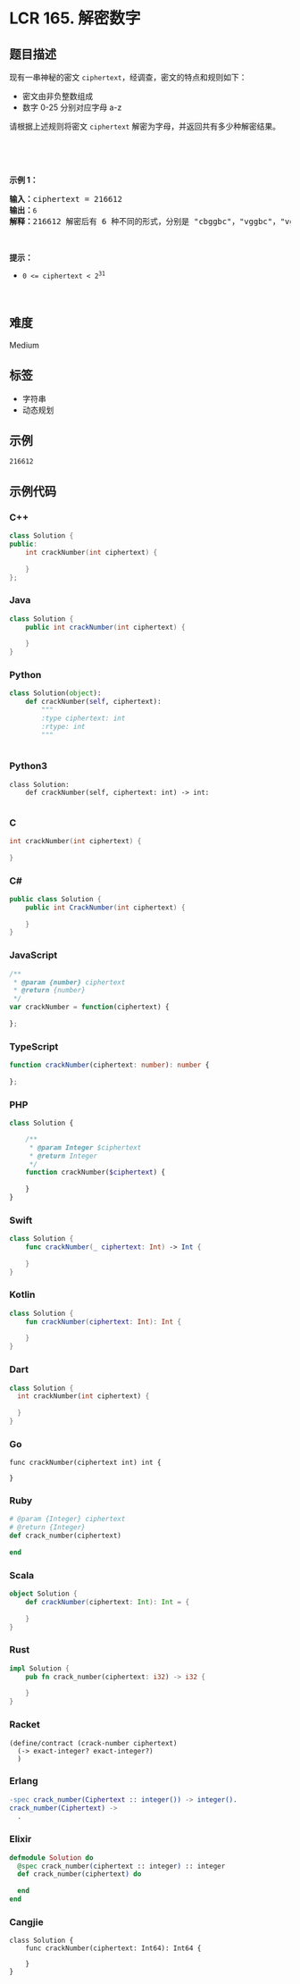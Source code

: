 # LCR 165. 解密数字

## 题目描述

<p>现有一串神秘的密文 <code>ciphertext</code>，经调查，密文的特点和规则如下：</p>

<ul>
	<li>密文由非负整数组成</li>
	<li>数字 0-25 分别对应字母 a-z</li>
</ul>

<p>请根据上述规则将密文 <code>ciphertext</code> 解密为字母，并返回共有多少种解密结果。</p>

<p>&nbsp;</p>

<p>&nbsp;</p>

<p><strong>示例 1：</strong></p>

<pre>
<strong>输入：</strong>ciphertext = 216612
<strong>输出：</strong><code>6
</code><strong>解释：</strong>216612 解密后有 6 种不同的形式，分别是 "cbggbc"，"vggbc"，"vggm"，"cbggm"，"cqgbc" 和 "cqgm" </pre>

<p>&nbsp;</p>

<p><strong>提示：</strong></p>

<ul>
	<li><code>0 &lt;= ciphertext &lt; 2<sup>31</sup></code></li>
</ul>

<p>&nbsp;</p>


## 难度

Medium

## 标签

- 字符串
- 动态规划

## 示例

```
216612
```

## 示例代码

### C++

```cpp
class Solution {
public:
    int crackNumber(int ciphertext) {
        
    }
};
```

### Java

```java
class Solution {
    public int crackNumber(int ciphertext) {
        
    }
}
```

### Python

```python
class Solution(object):
    def crackNumber(self, ciphertext):
        """
        :type ciphertext: int
        :rtype: int
        """
        
```

### Python3

```python3
class Solution:
    def crackNumber(self, ciphertext: int) -> int:
        
```

### C

```c
int crackNumber(int ciphertext) {
    
}
```

### C#

```csharp
public class Solution {
    public int CrackNumber(int ciphertext) {
        
    }
}
```

### JavaScript

```javascript
/**
 * @param {number} ciphertext
 * @return {number}
 */
var crackNumber = function(ciphertext) {
    
};
```

### TypeScript

```typescript
function crackNumber(ciphertext: number): number {
    
};
```

### PHP

```php
class Solution {

    /**
     * @param Integer $ciphertext
     * @return Integer
     */
    function crackNumber($ciphertext) {
        
    }
}
```

### Swift

```swift
class Solution {
    func crackNumber(_ ciphertext: Int) -> Int {
        
    }
}
```

### Kotlin

```kotlin
class Solution {
    fun crackNumber(ciphertext: Int): Int {
        
    }
}
```

### Dart

```dart
class Solution {
  int crackNumber(int ciphertext) {
    
  }
}
```

### Go

```golang
func crackNumber(ciphertext int) int {
    
}
```

### Ruby

```ruby
# @param {Integer} ciphertext
# @return {Integer}
def crack_number(ciphertext)
    
end
```

### Scala

```scala
object Solution {
    def crackNumber(ciphertext: Int): Int = {
        
    }
}
```

### Rust

```rust
impl Solution {
    pub fn crack_number(ciphertext: i32) -> i32 {
        
    }
}
```

### Racket

```racket
(define/contract (crack-number ciphertext)
  (-> exact-integer? exact-integer?)
  )
```

### Erlang

```erlang
-spec crack_number(Ciphertext :: integer()) -> integer().
crack_number(Ciphertext) ->
  .
```

### Elixir

```elixir
defmodule Solution do
  @spec crack_number(ciphertext :: integer) :: integer
  def crack_number(ciphertext) do
    
  end
end
```

### Cangjie

```cangjie
class Solution {
    func crackNumber(ciphertext: Int64): Int64 {

    }
}
```

